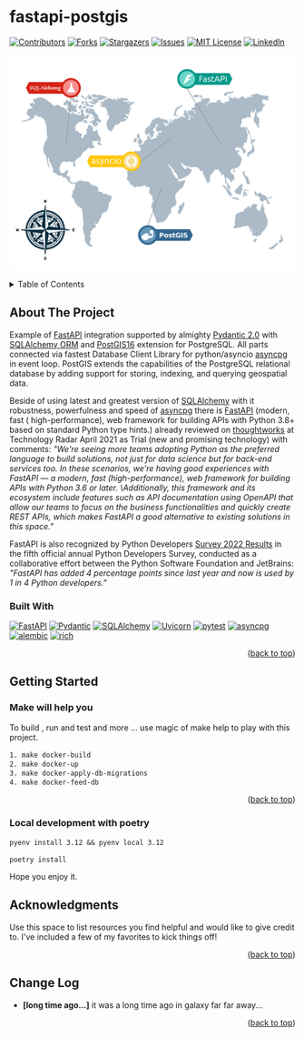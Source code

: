 # fastapi-postgis

[![Contributors][contributors-shield]][contributors-url]
[![Forks][forks-shield]][forks-url]
[![Stargazers][stars-shield]][stars-url]
[![Issues][issues-shield]][issues-url]
[![MIT License][license-shield]][license-url]
[![LinkedIn][linkedin-shield]][linkedin-url]

![fastapi-postgis](/static/map.jpg)

<a name="readme-top"></a>

<details>
  <summary>Table of Contents</summary>
  <ol>
    <li>
      <a href="#about-the-project">About The Project</a>
      <ul>
        <li><a href="#built-with">Built With</a></li>
      </ul>
    </li>
    <li>
      <a href="#getting-started">Getting Started</a>
      <ul>
        <li><a href="#make-will-help-you">Make will help you</a></li>
        <li><a href="#how-to-feed-database">How to feed database</a></li>
        </ul>
    </li>
    <li><a href="#acknowledgments">Acknowledgments</a></li>
  </ol>
</details>

[//]: # (TODO: Usage,Roadmap, Contributing, License, Contact)

## About The Project

Example of [FastAPI](https://fastapi.tiangolo.com/) integration supported by
almighty [Pydantic 2.0](https://github.com/pydantic/pydantic)
with [SQLAlchemy ORM](https://www.sqlalchemy.org/) and [PostGIS16](https://postgis.net/) extension for PostgreSQL.
All parts connected via fastest Database Client Library for python/asyncio [asyncpg](https://github.com/MagicStack/asyncpg) in event loop.
PostGIS extends the capabilities of the PostgreSQL relational database by adding support for storing, indexing, and querying geospatial data.


Beside of using latest and greatest version of [SQLAlchemy](https://www.sqlalchemy.org/) with it robustness,
powerfulness and speed
of [asyncpg](https://github.com/MagicStack/asyncpg) there is [FastAPI](https://fastapi.tiangolo.com/) (modern, fast (
high-performance),
web framework for building APIs with Python 3.8+ based on standard Python type hints.) already reviewed
on [thoughtworks](https://www.thoughtworks.com/) at Technology Radar April 2021 as Trial (new and promising technology) 
with comments: _"We're seeing more teams adopting Python as the preferred language to build solutions,
not just for data science but for back-end services too. In these scenarios,
we're having good experiences with FastAPI — a modern, fast (high-performance),
web framework for building APIs with Python 3.6 or later.
\Additionally, this framework and its ecosystem include features such as API documentation using OpenAPI
that allow our teams to focus on the business functionalities and quickly create REST APIs, which makes FastAPI a good alternative to existing solutions in this space."_

FastAPI is also recognized by Python Developers [Survey 2022 Results](https://lp.jetbrains.com/python-developers-survey-2022/#FrameworksLibraries)
in the fifth official annual Python Developers Survey, conducted as a collaborative effort between the Python Software
Foundation and JetBrains: _"FastAPI has added 4 percentage points since last year and now is used by 1 in 4 Python developers."_

### Built With

[![FastAPI][fastapi.tiangolo.com]][fastapi-url]
[![Pydantic][pydantic.com]][pydantic-url]
[![SQLAlchemy][sqlalchemy.org]][sqlalchemy-url]
[![Uvicorn][uvicorn.org]][uvicorn-url]
[![pytest][pytest.org]][pytest-url]
[![asyncpg][asyncpg.github.io]][asyncpg-url]
[![alembic][alembic.sqlalchemy.org]][alembic-url]
[![rich][rich.readthedocs.io]][rich-url]



<p align="right">(<a href="#readme-top">back to top</a>)</p>

## Getting Started

### Make will help you

To build , run and test and more ... use magic of make help to play with this project.

```shell
1. make docker-build
2. make docker-up
3. make docker-apply-db-migrations
4. make docker-feed-db
```

<p align="right">(<a href="#readme-top">back to top</a>)</p>

### Local development with poetry

```shell
pyenv install 3.12 && pyenv local 3.12
```

```shell
poetry install
```

Hope you enjoy it.

## Acknowledgments

Use this space to list resources you find helpful and would like to give credit to.
I've included a few of my favorites to kick things off!



<p align="right">(<a href="#readme-top">back to top</a>)</p>

## Change Log

- **[long time ago...]** it was a long time ago in galaxy far far away...

<p align="right">(<a href="#readme-top">back to top</a>)</p>


<!-- MARKDOWN LINKS & IMAGES -->
<!-- https://www.markdownguide.org/basic-syntax/#reference-style-links -->

[contributors-shield]: https://img.shields.io/github/contributors/grillazz/fastapi-postgis.svg?style=for-the-badge

[contributors-url]: https://github.com/grillazz/fastapi-postgis/graphs/contributors

[forks-shield]: https://img.shields.io/github/forks/grillazz/fastapi-postgis.svg?style=for-the-badge

[forks-url]: https://github.com/grillazz/fastapi-postgis/network/members

[stars-shield]: https://img.shields.io/github/stars/grillazz/fastapi-postgis.svg?style=for-the-badge

[stars-url]: https://github.com/grillazz/fastapi-postgis/stargazers

[issues-shield]: https://img.shields.io/github/issues/grillazz/fastapi-postgis.svg?style=for-the-badge

[issues-url]: https://github.com/grillazz/fastapi-postgis/issues

[license-shield]: https://img.shields.io/github/license/grillazz/fastapi-postgis.svg?style=for-the-badge

[license-url]: https://github.com/grillazz/fastapi-postgis/blob/main/LICENSE

[linkedin-shield]: https://img.shields.io/badge/-LinkedIn-black.svg?style=for-the-badge&logo=linkedin&colorB=555

[linkedin-url]: https://www.linkedin.com/in/python-has-powers/

[fastapi.tiangolo.com]: https://img.shields.io/badge/FastAPI-0.110.0-009485?style=for-the-badge&logo=fastapi&logoColor=white

[fastapi-url]: https://fastapi.tiangolo.com/

[pydantic.com]: https://img.shields.io/badge/Pydantic-2.6.4-e92063?style=for-the-badge&logo=pydantic&logoColor=white

[pydantic-url]: https://docs.pydantic.dev/latest/

[sqlalchemy.org]: https://img.shields.io/badge/SQLAlchemy-2.0.28-bb0000?color=bb0000&style=for-the-badge

[sqlalchemy-url]: https://docs.sqlalchemy.org/en/20/

[uvicorn.org]: https://img.shields.io/badge/Uvicorn-0.29.0-2094f3?style=for-the-badge&logo=uvicorn&logoColor=white

[uvicorn-url]: https://www.uvicorn.org/

[asyncpg.github.io]: https://img.shields.io/badge/asyncpg-0.29.0-2e6fce?style=for-the-badge&logo=postgresql&logoColor=white

[asyncpg-url]: https://magicstack.github.io/asyncpg/current/

[pytest.org]: https://img.shields.io/badge/pytest-8.1.1-fff?style=for-the-badge&logo=pytest&logoColor=white

[pytest-url]: https://docs.pytest.org/en/6.2.x/

[alembic.sqlalchemy.org]: https://img.shields.io/badge/alembic-1.13.1-6BA81E?style=for-the-badge&logo=alembic&logoColor=white

[alembic-url]: https://alembic.sqlalchemy.org/en/latest/

[rich.readthedocs.io]: https://img.shields.io/badge/rich-13.7.1-009485?style=for-the-badge&logo=rich&logoColor=white

[rich-url]: https://rich.readthedocs.io/en/latest/

[redis.io]: https://img.shields.io/badge/redis-5.0.3-dc382d?style=for-the-badge&logo=redis&logoColor=white

[redis-url]: https://redis.io/
